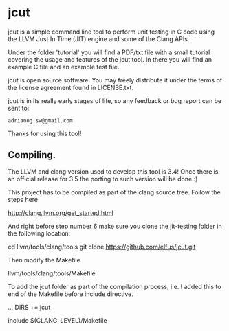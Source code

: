 jcut
===========

jcut is a simple command line tool to perform unit testing in C code
using the LLVM Just In Time (JIT) engine and some of the Clang APIs.

Under the folder 'tutorial' you will find a PDF/txt file with a small tutorial
covering the usage and features of the jcut tool. In there you will
find an example C file and an example test file.

jcut is open source software. You may freely distribute it under the
terms of the license agreement found in LICENSE.txt.

jcut is in its really early stages of life, so any feedback or bug
report can be sent to:

	adrianog.sw@gmail.com

Thanks for using this tool!

Compiling.
-----------
The LLVM and clang version used to develop this tool is 3.4! Once there is
an official release for 3.5 the porting to such version will be done :)

This project has to be compiled as part of the clang source tree. Follow
the steps here

http://clang.llvm.org/get_started.html

And right before step number 6 make sure you clone the jit-testing folder in
the following location:

cd llvm/tools/clang/tools
git clone https://github.com/elfus/jcut.git

Then modify the Makefile

llvm/tools/clang/tools/Makefile

To add the jcut folder as part of the compilation process, i.e. I
added this to end of the Makefile before include directive.

...
DIRS += jcut

include $(CLANG_LEVEL)/Makefile
<eof>



